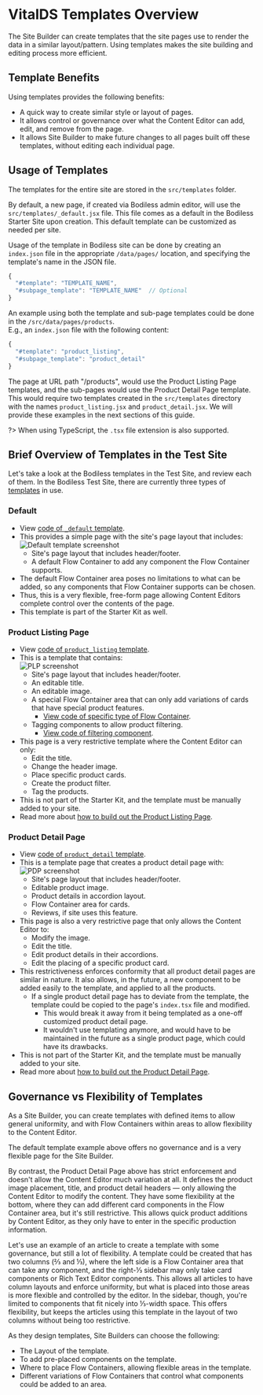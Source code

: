 # VitalDS Templates Overview

The Site Builder can create templates that the site pages use to render the data in a similar
layout/pattern. Using templates makes the site building and editing process more efficient.

## Template Benefits

Using templates provides the following benefits:

* A quick way to create similar style or layout of pages.
* It allows control or governance over what the Content Editor can add, edit, and remove from the
  page.
* It allows Site Builder to make future changes to all pages built off these templates, without
  editing each individual page.

## Usage of Templates

The templates for the entire site are stored in the `src/templates` folder.

By default, a new page, if created via Bodiless admin editor, will use the
`src/templates/_default.jsx` file. This file comes as a default in the Bodiless Starter Site upon
creation. This default template can be customized as needed per site.

Usage of the template in Bodiless site can be done by creating an `index.json` file in the
appropriate `/data/pages/` location, and specifying the template's name in the JSON file.

```js
{
  "#template": "TEMPLATE_NAME",
  "#subpage_template": "TEMPLATE_NAME"  // Optional
}
```

An example using both the template and sub-page templates could be done in the
`/src/data/pages/products`.  
E.g., an `index.json` file with the following content:

```js
{
  "#template": "product_listing",
  "#subpage_template": "product_detail"
}
```

The page at URL path "/products", would use the Product Listing Page templates, and the sub-pages
would use the Product Detail Page template. This would require two templates created in the
`src/templates` directory with the names `product_listing.jsx` and `product_detail.jsx`. We will
provide these examples in the next sections of this guide.

?> When using TypeScript, the `.tsx` file extension is also supported.

## Brief Overview of Templates in the Test Site

Let's take a look at the Bodiless templates in the Test Site, and review each of them. In the
Bodiless Test Site, there are currently three types of
[templates](https://github.com/johnsonandjohnson/Bodiless-JS/tree/main/sites/test-site/src/templates)
in use.

### Default

* View [code of `_default`
  template](https://github.com/johnsonandjohnson/Bodiless-JS/blob/main/sites/test-site/src/templates/_default.jsx).
* This provides a simple page with the site's page layout that includes:  
  ![Default template screenshot](../assets/default.jpg ':size=400')
  * Site's page layout that includes header/footer.
  * A default Flow Container to add any component the Flow Container supports.
* The default Flow Container area poses no limitations to what can be added, so any components that
  Flow Container supports can be chosen.
* Thus, this is a very flexible, free-form page allowing Content Editors complete control over the
  contents of the page.
* This template is part of the Starter Kit as well.

### Product Listing Page

* View [code of `product_listing`
  template](https://github.com/johnsonandjohnson/Bodiless-JS/blob/main/sites/test-site/src/templates/product_listing.jsx).
* This is a template that contains:  
  ![PLP screenshot](../assets/plp.jpg ':size=400')
  * Site's page layout that includes header/footer.
  * An editable title.
  * An editable image.
  * A special Flow Container area that can only add variations of cards that have special product
    features.
    * [View code of specific type of Flow Container](https://github.com/johnsonandjohnson/Bodiless-JS/blob/main/sites/test-site/src/components/ProductListing/ProductListingFlowContainer.tsx).
  * Tagging components to allow product filtering.
    * [View code of filtering component](https://github.com/johnsonandjohnson/Bodiless-JS/blob/main/sites/test-site/src/components/FilterByGroup/index.tsx).
* This page is a very restrictive template where the Content Editor can only:
  * Edit the title.
  * Change the header image.
  * Place specific product cards.
  * Create the product filter.
  * Tag the products.
* This is not part of the Starter Kit, and the template must be manually added to your site.
* Read more about [how to build out the Product Listing Page](./ProductListingPage.md).

### Product Detail Page

* View [code of `product_detail` template](https://github.com/johnsonandjohnson/Bodiless-JS/blob/main/sites/test-site/src/templates/product_detail.jsx).
* This is a template page that creates a product detail page with:  
  ![PDP screenshot](../assets/pdp.jpg ':size=400')  
  * Site's page layout that includes header/footer.
  * Editable product image.
  * Product details in accordion layout.
  * Flow Container area for cards.
  * Reviews, if site uses this feature.
* This page is also a very restrictive page that only allows the Content Editor to:
  * Modify the image.
  * Edit the title.
  * Edit product details in their accordions.
  * Edit the placing of a specific product card.
* This restrictiveness enforces conformity that all product detail pages are similar in nature. It
  also allows, in the future, a new component to be added easily to the template, and applied to all
  the products.
  * If a single product detail page has to deviate from the template, the template could be copied
    to the page's `index.tsx` file and modified.
    * This would break it away from it being templated as a one-off customized product detail page.
    * It wouldn't use templating anymore, and would have to be maintained in the future as a single
      product page, which could have its drawbacks.
* This is not part of the Starter Kit, and the template must be manually added to your site.
* Read more about [how to build out the Product Detail Page](./ProductDetailPage.md).

## Governance vs Flexibility of Templates

As a Site Builder, you can create templates with defined items to allow general uniformity, and with
Flow Containers within areas to allow flexibility to the Content Editor.

The default template example above offers no governance and is a very flexible page for the Site
Builder.

By contrast, the Product Detail Page above has strict enforcement and doesn't allow the Content
Editor much variation at all. It defines the product image placement, title, and product detail
headers — only allowing the Content Editor to modify the content. They have some flexibility at the
bottom, where they can add different card components in the Flow Container area, but it's still
restrictive. This allows quick product additions by Content Editor, as they only have to enter in
the specific production information.

Let's use an example of an article to create a template with some governance, but still a lot of
flexibility. A template could be created that has two columns (⅔ and ⅓), where the left side is a
Flow Container area that can take any component, and the right-⅓ sidebar may only take card
components or Rich Text Editor components. This allows all articles to have column layouts and
enforce uniformity, but what is placed into those areas is more flexible and controlled by the
editor. In the sidebar, though, you're limited to components that fit nicely into ⅓-width space.
This offers flexibility, but keeps the articles using this template in the layout of two columns
without being too restrictive.

As they design templates, Site Builders can choose the following:

* The Layout of the template.
* To add pre-placed components on the template.
* Where to place Flow Containers, allowing flexible areas in the template.
* Different variations of Flow Containers that control what components could be added to an area.

